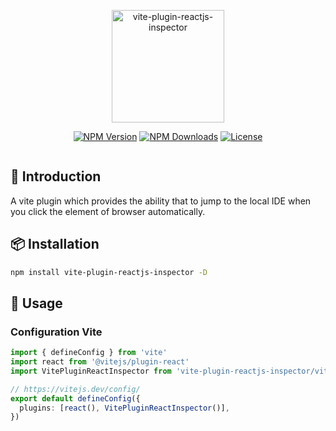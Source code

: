 
<p align="center">
<a href="https://www.npmjs.com/package/vite-plugin-reactjs-inspector"><img src="https://raw.githubusercontent.com/hunghg255/vite-plugin-reactjs-inspector/main/logo.svg" width="180" alt="vite-plugin-reactjs-inspector"></a>
</p>

<p align="center">
  <a href="https://www.npmjs.com/package/vite-plugin-reactjs-inspector" target="_blank" rel="noopener noreferrer"><img src="https://badgen.net/npm/v/vite-plugin-reactjs-inspector" alt="NPM Version" /></a>
  <a href="https://www.npmjs.com/package/vite-plugin-reactjs-inspector" target="_blank" rel="noopener noreferrer"><img src="https://badgen.net/npm/dt/vite-plugin-reactjs-inspector" alt="NPM Downloads" /></a>
  <a href="https://www.npmjs.com/package/vite-plugin-reactjs-inspector/blob/master/LICENSE" target="_blank" rel="noopener noreferrer"><img src="https://badgen.net/github/license/hunghg255/vite-plugin-reactjs-inspector" alt="License" /></a>
</p>

<p align="center">
<a href="https://stackblitz.com/edit/stackblitz-starters-hp6zdq?file=src%2FApp.tsx"><img src="https://developer.stackblitz.com/img/open_in_stackblitz.svg" alt=""></a>
</p>

## 📖 Introduction

A vite plugin which provides the ability that to jump to the local IDE when you click the element of browser automatically.

## 📦 Installation

```bash
npm install vite-plugin-reactjs-inspector -D
```

## 🦄 Usage

### Configuration Vite

```ts
import { defineConfig } from 'vite'
import react from '@vitejs/plugin-react'
import VitePluginReactInspector from 'vite-plugin-reactjs-inspector/vite'

// https://vitejs.dev/config/
export default defineConfig({
  plugins: [react(), VitePluginReactInspector()],
})
```
